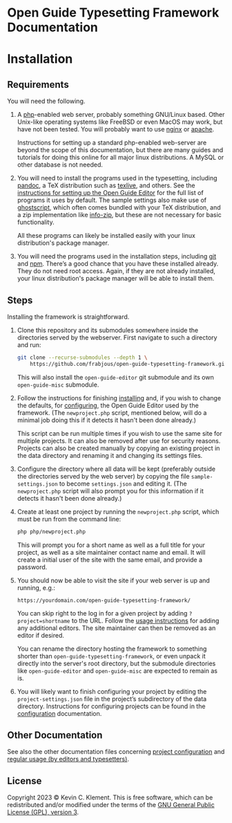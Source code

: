 
# Open Guide Typesetting Framework Documentation

# Installation

## Requirements

You will need the following.

1. A [php](https://www.php.net/)-enabled web server, probably something GNU/Linux based.
   Other Unix-like operating systems like FreeBSD or even MacOS may work, but have not been tested.
   You will probably want to use [nginx](https://www.nginx.com/) or [apache](https://httpd.apache.org/).

    Instructions for setting up a standard php-enabled web-server are beyond the scope of this documentation, but there are many guides and tutorials for doing this online for all major linux distributions.
    A MySQL or other database is not needed.

3. You will need to install the programs used in the typesetting, including [pandoc](https://pandoc.org), a TeX distribution such as [texlive](https://tug.org/texlive/), and others. See the [instructions for setting up the Open Guide Editor](https://github.com/frabjous/open-guide-editor/blob/main/doc/installation.md) for the full list of programs it uses by default.
    The sample settings also make use of [ghostscript](https://www.ghostscript.com/), which often comes bundled with your TeX distribution, and a zip implementation like [info-zip](https://infozip.sourceforge.net/Zip.html), but these are not necessary for basic functionality.

   All these programs can likely be installed easily with your linux distribution's package manager.

5. You will need the programs used in the installation steps, including [git](https://git-scm.com/) and [npm](https://www.npmjs.com/).
    There’s a good chance that you have these installed already.
    They do not need root access.
    Again, if they are not already installed, your linux distribution's package manager will be able to install them.

## Steps

Installing the framework is straightforward.

1. Clone this repository and its submodules somewhere inside the directories served by the webserver. First navigate to such a directory and run:

    ```sh
    git clone --recurse-submodules --depth 1 \
        https://github.com/frabjous/open-guide-typesetting-framework.git
    ```

    This will also install the `open-guide-editor` git submodule and its own `open-guide-misc` submodule.

2. Follow the instructions for finishing [installing](https://github.com/frabjous/open-guide-editor/blob/main/doc/installation.md) and, if you wish to change the defaults, for [configuring](https://github.com/frabjous/open-guide-editor/blob/main/doc/settings.md), the Open Guide Editor used by the framework. (The `newproject.php` script, mentioned below, will do a minimal job doing this if it detects it hasn't been done already.)

    This script can be run multiple times if you wish to use the same site for multiple projects.
       It can also be removed after use for security reasons.
       Projects can also be created manually by copying an existing project in the data directory and renaming it and changing its settings files.

3. Configure the directory where all data will be kept (preferably outside the directories served by the web server) by copying the file `sample-settings.json` to become `settings.json` and editing it.
    (The `newproject.php` script will also prompt you for this information if it detects it hasn't been done already.)

4. Create at least one project by running the `newproject.php` script, which must be run from the command line:

    ```sh
    php php/newproject.php
    ```

    This will prompt you for a short name as well as a full title for your project, as well as a site maintainer contact name and email. It will create a initial user of the site with the same email, and provide a password.

5. You should now be able to visit the site if your web server is up and running, e.g.:

    ```
    https://yourdomain.com/open-guide-typesetting-framework/
    ```

    You can skip right to the log in for a given project by adding `?project=shortname` to the URL. Follow the [usage instructions](https://github.com/frabjous/open-guide-typesetting-framework/blob/main/doc/usage.md) for adding any additional editors. The site maintainer can then be removed as an editor if desired.

   You can rename the directory hosting the framework to something shorter than `open-guide-typesetting-framework`, or even unpack it directly into the server's root directory, but the submodule directories like `open-guide-editor` and `open-guide-misc` are expected to remain as is.

6. You will likely want to finish configuring your project by editing the `project-settings.json` file in the project’s subdirectory of the data directory.
    Instructions for configuring projects can be found in the [configuration](https://github.com/frabjous/open-guide-typesetting-framework/blob/main/doc/configuration.md) documentation.

## Other Documentation

See also the other documentation files concerning [project configuration](https://github.com/frabjous/open-guide-typesetting-framework/blob/main/doc/configuration.md) and [regular usage (by editors and typesetters)](https://github.com/frabjous/open-guide-typesetting-framework/blob/main/doc/usage.md).

## License

Copyright 2023 © Kevin C. Klement. This is free software, which can be redistributed and/or modified under the terms of the [GNU General Public License (GPL), version 3](https://www.gnu.org/licenses/gpl.html).
